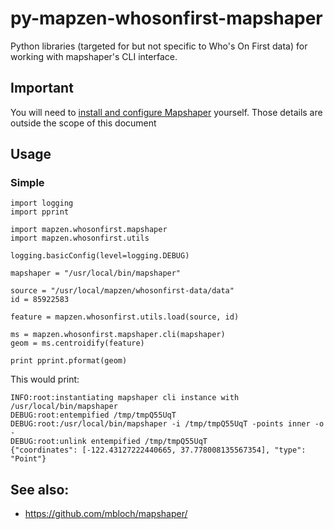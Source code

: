 # py-mapzen-whosonfirst-mapshaper

Python libraries (targeted for but not specific to Who's On First data) for working with mapshaper's CLI interface.

## Important

You will need to [install and configure Mapshaper](https://github.com/mbloch/mapshaper#installation) yourself. Those details are outside the scope of this document

## Usage

### Simple

```
import logging
import pprint

import mapzen.whosonfirst.mapshaper
import mapzen.whosonfirst.utils

logging.basicConfig(level=logging.DEBUG)

mapshaper = "/usr/local/bin/mapshaper"

source = "/usr/local/mapzen/whosonfirst-data/data"
id = 85922583

feature = mapzen.whosonfirst.utils.load(source, id)

ms = mapzen.whosonfirst.mapshaper.cli(mapshaper)
geom = ms.centroidify(feature)

print pprint.pformat(geom)
```

This would print:

```
INFO:root:instantiating mapshaper cli instance with /usr/local/bin/mapshaper
DEBUG:root:entempified /tmp/tmpQ55UqT
DEBUG:root:/usr/local/bin/mapshaper -i /tmp/tmpQ55UqT -points inner -o -
DEBUG:root:unlink entempified /tmp/tmpQ55UqT
{"coordinates": [-122.43127222440665, 37.778008135567354], "type": "Point"}
```

## See also:

* https://github.com/mbloch/mapshaper/
